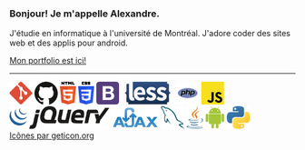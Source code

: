 <h3>Bonjour! Je m'appelle Alexandre.</h3>
<p>J'étudie en informatique à l'université de Montréal. J'adore coder des sites web et des applis pour android.</p>
<a href="https://agilbert.dev">Mon portfolio est ici!</a>
<hr>
<div>
  <img src='icons/git-icon.svg' alt='git icon' height='40'/>
  <img src='icons/github-icon.svg' alt='github icon' height='40'/>
  <img src='icons/html-5.svg' alt='html icon' height='40'/>
  <img src='icons/css-3.svg' alt='css icon' height='40'/>
  <img src='icons/bootstrap.svg' alt='bootstrap icon' height='40'/>
  <img src='icons/less.svg' alt='less icon' height='40'/>
  <img src='icons/php.svg' alt='php icon' height='40'/>
  <img src='icons/javascript.svg' alt='javascript icon' height='40'/>
  <img src='icons/jquery.svg' alt='jquery icon' height='40'/>
  <img src='icons/ajax.png' alt='ajax icon' height='40'/>
  <img src='icons/mysql.svg' alt='mysql icon' height='40'/>
  <img src='icons/java.svg' alt='java icon' height='40'/>
  <img src='icons/android-icon.svg' alt='android icon' height='40'/>
  <img src='icons/python.svg' alt='python icon' height='40'/>
</div>
<a href="https://github.com/get-icon/geticon">Icônes par geticon.org</a>